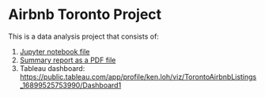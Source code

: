 # Airbnb Toronto Project
This is a data analysis project that consists of:
1) [Jupyter notebook file](https://github.com/jkenloh/AirbnbToronto/blob/main/Airbnb%20Project.ipynb)
2) [Summary report as a PDF file](https://github.com/jkenloh/AirbnbToronto/blob/main/Toronto%20Airbnb%20Listings%20Summary%20Report.pdf)
3) Tableau dashboard: https://public.tableau.com/app/profile/ken.loh/viz/TorontoAirbnbListings_16899525753990/Dashboard1
